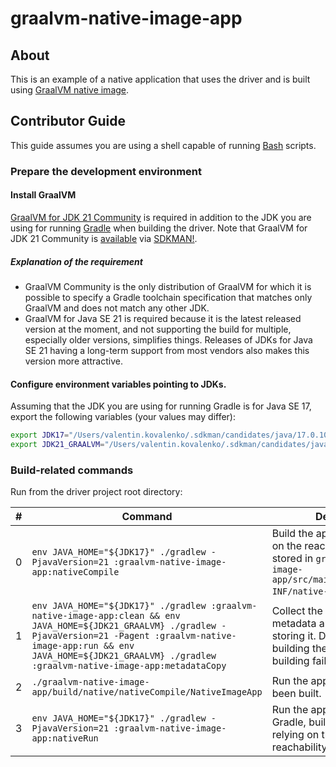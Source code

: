 # graalvm-native-image-app

## About
This is an example of a native application that uses the driver and is built using
[GraalVM native image](https://www.graalvm.org/latest/reference-manual/native-image/).

## Contributor Guide

This guide assumes you are using a shell capable of running [Bash](https://www.gnu.org/software/bash/) scripts.

### Prepare the development environment

#### Install GraalVM

[GraalVM for JDK 21 Community](https://github.com/graalvm/graalvm-ce-builds/releases/tag/jdk-21.0.2) is required
in addition to the JDK you are using for running [Gradle](https://gradle.org/) when building the driver.
Note that GraalVM for JDK 21 Community is [available](https://sdkman.io/jdks#graalce) via [SDKMAN!](https://sdkman.io/).

##### Explanation of the requirement

* GraalVM Community is the only distribution of GraalVM for which it is possible to
  specify a Gradle toolchain specification that matches only GraalVM
  and does not match any other JDK.
* GraalVM for Java SE 21 is required because it is the latest released version at the moment,
  and not supporting the build for multiple, especially older versions, simplifies things.
  Releases of JDKs for Java SE 21 having a long-term support from most vendors
  also makes this version more attractive.  

#### Configure environment variables pointing to JDKs.

Assuming that the JDK you are using for running Gradle is for Java SE 17, export the following variables
(your values may differ):

```bash
export JDK17="/Users/valentin.kovalenko/.sdkman/candidates/java/17.0.10-librca/"
export JDK21_GRAALVM="/Users/valentin.kovalenko/.sdkman/candidates/java/21.0.2-graalce/"
```

### Build-related commands

Run from the driver project root directory:

| &#x23; | Command                                                                                                                                                                                                                                                    | Description                                                                                                                                  |
|--------|------------------------------------------------------------------------------------------------------------------------------------------------------------------------------------------------------------------------------------------------------------|----------------------------------------------------------------------------------------------------------------------------------------------|
| 0      | `env JAVA_HOME="${JDK17}" ./gradlew -PjavaVersion=21 :graalvm-native-image-app:nativeCompile`                                                                                                                                                              | Build the application relying on the reachability metadata stored in `graalvm-native-image-app/src/main/resources/META-INF/native-image`.    |
| 1      | `env JAVA_HOME="${JDK17}" ./gradlew :graalvm-native-image-app:clean && env JAVA_HOME=${JDK21_GRAALVM} ./gradlew -PjavaVersion=21 -Pagent :graalvm-native-image-app:run && env JAVA_HOME=${JDK21_GRAALVM} ./gradlew :graalvm-native-image-app:metadataCopy` | Collect the reachability metadata and update the files storing it. Do this before building the application only if building fails otherwise. |
| 2      | `./graalvm-native-image-app/build/native/nativeCompile/NativeImageApp`                                                                                                                                                                                     | Run the application that has been built.                                                                                                     |
| 3      | `env JAVA_HOME="${JDK17}" ./gradlew -PjavaVersion=21 :graalvm-native-image-app:nativeRun`                                                                                                                                                                  | Run the application using Gradle, build it if necessary relying on the stored reachability metadata.                                         |
